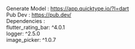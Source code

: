 Generate Model : https://app.quicktype.io/?l=dart <br>
Pub Dev : https://pub.dev/ <br>
Dependencies : <br>
flutter_rating_bar: ^4.0.1 <br>
logger: ^2.5.0 <br>
image_picker: ^1.0.7
